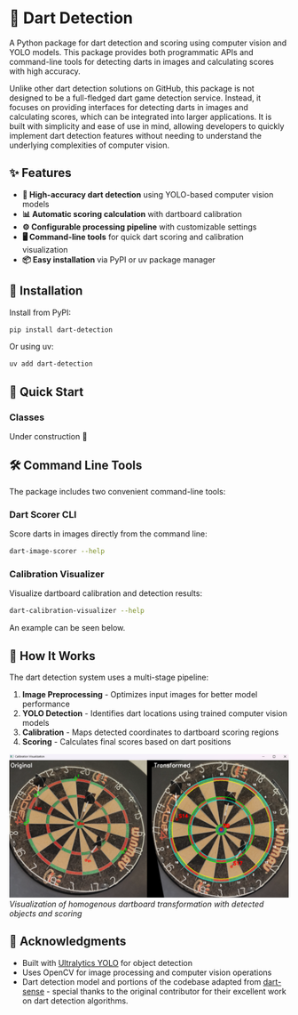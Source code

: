 # 🎯 Dart Detection

A Python package for dart detection and scoring using computer vision and YOLO models. This package provides both
programmatic APIs and command-line tools for detecting darts in images and calculating scores with high accuracy.

Unlike other dart detection solutions on GitHub, this package is not designed to be a full-fledged dart game detection
service.
Instead, it focuses on providing interfaces for detecting darts in images and calculating scores, which can be
integrated into larger applications.
It is built with simplicity and ease of use in mind, allowing developers to quickly implement dart detection features
without needing to understand the underlying complexities of computer vision.

## ✨ Features

- **🎯 High-accuracy dart detection** using YOLO-based computer vision models
- **📊 Automatic scoring calculation** with dartboard calibration
- **⚙️ Configurable processing pipeline** with customizable settings
- **🖥️ Command-line tools** for quick dart scoring and calibration visualization
- **📦 Easy installation** via PyPI or uv package manager

## 🚀 Installation

Install from PyPI:

```bash
pip install dart-detection
```

Or using uv:

```bash
uv add dart-detection
```

## 📖 Quick Start

### Classes

Under construction 🚧

## 🛠️ Command Line Tools

The package includes two convenient command-line tools:

### **Dart Scorer CLI**

Score darts in images directly from the command line:

```bash
dart-image-scorer --help
```

### **Calibration Visualizer**

Visualize dartboard calibration and detection results:

```bash
dart-calibration-visualizer --help
```
An example can be seen below.

## 🎯 How It Works

The dart detection system uses a multi-stage pipeline:

1. **Image Preprocessing** - Optimizes input images for better model performance
2. **YOLO Detection** - Identifies dart locations using trained computer vision models
3. **Calibration** - Maps detected coordinates to dartboard scoring regions
4. **Scoring** - Calculates final scores based on dart positions

![Dart board transfomration](doc/images/visualization_example.png)
*Visualization of homogenous dartboard transformation with detected objects and scoring*

## 🙏 Acknowledgments

- Built with [Ultralytics YOLO](https://github.com/ultralytics/ultralytics) for object detection
- Uses OpenCV for image processing and computer vision operations
- Dart detection model and portions of the codebase adapted from [dart-sense](https://github.com/bnww/dart-sense) -
  special thanks to the original contributor for their excellent work on dart detection algorithms.
